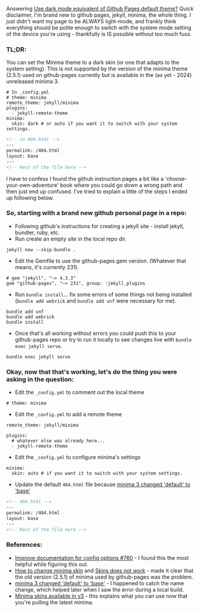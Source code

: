Answering [Use dark mode equivalent of Github Pages default theme?](https://stackoverflow.com/questions/70538816/use-dark-mode-equivalent-of-github-pages-default-theme)
Quick disclaimer, I'm brand new to github pages, jekyll, minima, the whole thing. I just didn't want my page to be ALWAYS light-mode, and frankly think everything should be polite enough to switch with the system mode setting of the device you're using - thankfully is IS possible without too much fuss. 

### TL;DR:
You can set the Minima theme to a dark skin (or one that adapts to the system setting). This is not supported by the version of the minima theme (2.5.1) used on github-pages currently but is available in the (as yet - 2024) unreleased minima 3. 
```
# In _config.yml
# theme: minima
remote_theme: jekyll/minima
plugins:
  - jekyll-remote-theme
minima:
  skin: dark # or auto if you want it to switch with your system settings.

```
```html
<!-- in 404.html -->
---
permalink: /404.html
layout: base 
---
<!-- Rest of the file here -->
```

I have to confess I found the github instruction pages a bit like a 'choose-your-own-adventure' book where you could go down a wrong path and then just end up confused. I've tried to explain a little of the steps I ended up following below.

### So, starting with a brand new github personal page in a repo:  

- Following github's instructions for creating a jekyll site - install jekyll, bundler, ruby, etc. 
- Run create an empty site in the local repo dir. 
```
jekyll new --skip-bundle .
```
- Edit the Gemfile to use the github-pages gem version. (Whatever that means, it's currently 231).
```
# gem "jekyll", "~> 4.3.3"
gem "github-pages", "~> 231", group: :jekyll_plugins
```
- Run `bundle install`... fix some errors of some things not being installed (`bundle add webrick` and `bundle add unf` were necessary for me).
```
bundle add unf
bundle add webrick
bundle install
```
- Once that's all working without errors you could push this to your github-pages repo or try to run it locally to see changes live with `bundle exec jekyll serve`. 
```
bundle exec jekyll serve
```

### Okay, now that that's working, let's do the thing you were asking in the question:
- Edit the `_config.yml` to comment out the local theme
```
# theme: minima
```
- Edit the `_config.yml` to add a remote theme
```
remote_theme: jekyll/minima

plugins:
  # whatever else was already here...
  - jekyll-remote-theme
```
- Edit the `_config.yml` to configure minima's settings
```
minima:
  skin: auto # if you want it to switch with your system settings.
```
- Update the default `404.html` file because [minima 3 changed 'default' to 'base'](https://github.com/jekyll/minima#base-layout)
```html
<!-- 404.html -->
---
permalink: /404.html
layout: base 
---
<!-- Rest of the file here -->
```
### References:
- [ Improve documentation for config options #760](https://github.com/jekyll/minima/pull/760) - I found this the most helpful while figuring this out.
- [How to change minima skin](https://github.com/jekyll/minima/issues/584) and [Skins does not work](https://github.com/jekyll/minima/issues/543) - made it clear that the old version (2.5.1) of minima used by github-pages was the problem.
- [minima 3 changed 'default' to 'base'](https://github.com/jekyll/minima#base-layout) - I happened to catch the name change, which helped later when I saw the error during a local build.
- [Minima skins available in v3](https://github.com/jekyll/minima#skins) - this explains what you can use now that you're pulling the latest minima.


